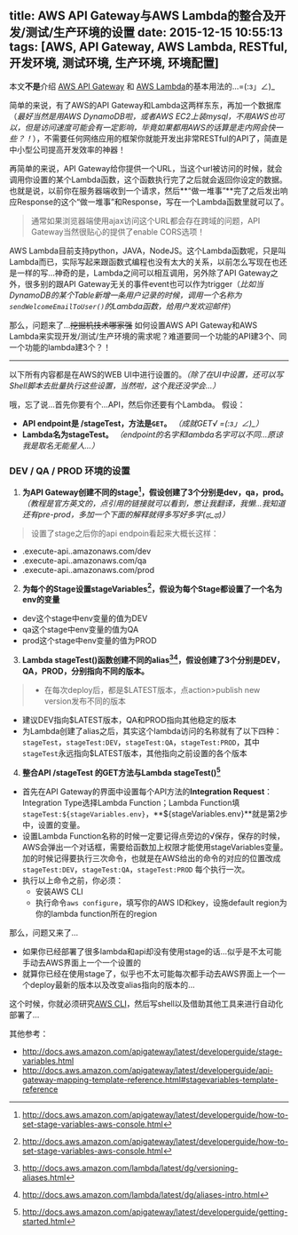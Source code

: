 title: AWS API Gateway与AWS Lambda的整合及开发/测试/生产环境的设置
date: 2015-12-15 10:55:13
tags: [AWS, API Gateway, AWS Lambda, RESTful, 开发环境, 测试环境, 生产环境, 环境配置]
---
本文**不是**介绍 [AWS API Gateway](https://aws.amazon.com/api-gateway/) 和 [AWS Lambda](https://aws.amazon.com/lambda/)的基本用法的…=(:з」∠)_

简单的来说，有了AWS的API Gateway和Lambda这两样东东，再加一个数据库（*最好当然是用AWS DynamoDB啦，或者AWS EC2上装mysql，不用AWS也可以，但是访问速度可能会有一定影响，毕竟如果都用AWS的话算是走内网会快一些？！*），不需要任何网络应用的框架你就能开发出非常RESTful的API了，简直是中小型公司提高开发效率的神器！

再简单的来说，API Gateway给你提供一个URL，当这个url被访问的时候，就会调用你设置的某个Lambda函数，这个函数执行完了之后就会返回你设定的数据。也就是说，以前你在服务器端收到一个请求，然后**“做一堆事”**完了之后发出响应Response的这个“做一堆事”和Response，写在一个Lambda函数里就可以了。

> 通常如果浏览器端使用ajax访问这个URL都会存在跨域的问题，API Gateway当然很贴心的提供了enable CORS选项！

AWS Lambda目前支持python，JAVA，NodeJS。这个Lambda函数呢，只是叫Lambda而已，实际写起来跟函数式编程也没有太大的关系，以前怎么写现在也还是一样的写…神奇的是，Lambda之间可以相互调用，另外除了API Gateway之外，很多别的跟API Gateway无关的事件event也可以作为trigger（*比如当DynamoDB的某个Table新增一条用户记录的时候，调用一个名称为`sendWelcomeEmailToUser()`的Lambda函数，给用户发欢迎邮件*）

那么，问题来了…~~挖掘机技术哪家强~~
如何设置AWS API Gateway和AWS Lambda来实现开发/测试/生产环境的需求呢？难道要同一个功能的API建3个、同一个功能的lambda建3个？！

---
以下所有内容都是在AWS的WEB UI中进行设置的。*（除了在UI中设置，还可以写Shell脚本去批量执行这些设置，当然啦，这个我还没学会…）*

哦，忘了说…首先你要有个…API，然后你还要有个Lambda。
假设：
* **API endpoint是 /stageTest，方法是`GET`。** *（成就GET√  =(:з」∠)_）*
* **Lambda名为stageTest。** *（endpoint的名字和lambda名字可以不同…原谅我是取名无能星人…）*

### DEV / QA / PROD 环境的设置
1. **为API Gateway创建不同的stage[^1]，假设创建了3个分别是dev，qa，prod。** *（教程是官方英文的，点引用的链接就可以看到，憋让我翻译，我懒…我知道还有pre-prod，多加一个下面的解释就得多写好多字(ಥ_ಥ)）*
> 设置了stage之后你的api endpoin看起来大概长这样：
 - <aws-apiID>.execute-api.<aws-region>.amazonaws.com/dev
 - <aws-apiID>.execute-api.<aws-region>.amazonaws.com/qa
 - <aws-apiID>.execute-api.<aws-region>.amazonaws.com/prod
2. **为每个的Stage设置stageVariables[^2]，假设为每个Stage都设置了一个名为env的变量**
 * dev这个stage中env变量的值为DEV
 * qa这个stage中env变量的值为QA
 * prod这个stage中env变量的值为PROD
3. **Lambda stageTest()函数创建不同的alias[^3][^4]，假设创建了3个分别是DEV，QA，PROD，分别指向不同的版本。**
> - 在每次deploy后，都是$LATEST版本，点action>publish new version发布不同的版本
 - 建议DEV指向$LATEST版本，QA和PROD指向其他稳定的版本
 - 为Lambda创建了alias之后，其实这个lambda访问的名称就有了以下四种：`stageTest`，`stageTest:DEV`，`stageTest:QA`，`stageTest:PROD`，其中`stageTest`永远指向$LATEST版本，其他指向之前设置的各个版本
4. **整合API /stageTest 的GET方法与Lambda stageTest()[^5]**
 - 首先在API Gateway的界面中设置每个API方法的**Integration Request**：Integration Type选择Lambda Function；Lambda Function填`stageTest:${stageVariables.env}`，**${stageVariables.env}**就是第2步中，设置的变量。
 - 设置Lambda Function名称的时候一定要记得点旁边的√保存，保存的时候，AWS会弹出一个对话框，需要给函数加上权限才能使用stageVariables变量。加的时候记得要执行三次命令，也就是在AWS给出的命令的对应的位置改成 `stageTest:DEV`，`stageTest:QA`，`stageTest:PROD` 每个执行一次。
 - 执行以上命令之前，你必须：
    - 安装AWS CLI
    - 执行命令`aws configure`，填写你的AWS ID和key，设施default region为你的lambda function所在的region

那么，问题又来了…
- 如果你已经部署了很多lambda和api却没有使用stage的话…似乎是不太可能手动去AWS界面上一个一个设置的
- 就算你已经在使用stage了，似乎也不太可能每次都手动去AWS界面上一个一个deploy最新的版本以及改变alias指向的版本的…

这个时候，你就必须研究[AWS CLI](https://aws.amazon.com/cli/)，然后写shell以及借助其他工具来进行自动化部署了…

其他参考：
* http://docs.aws.amazon.com/apigateway/latest/developerguide/stage-variables.html
* http://docs.aws.amazon.com/apigateway/latest/developerguide/api-gateway-mapping-template-reference.html#stagevariables-template-reference
[^1]: http://docs.aws.amazon.com/apigateway/latest/developerguide/how-to-set-stage-variables-aws-console.html
[^2]: http://docs.aws.amazon.com/apigateway/latest/developerguide/how-to-set-stage-variables-aws-console.html
[^3]: http://docs.aws.amazon.com/lambda/latest/dg/versioning-aliases.html
[^4]: http://docs.aws.amazon.com/lambda/latest/dg/aliases-intro.html
[^5]: http://docs.aws.amazon.com/apigateway/latest/developerguide/getting-started.html